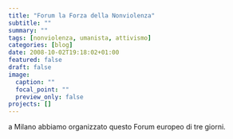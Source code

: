 ```yaml
---
title: "Forum la Forza della Nonviolenza"
subtitle: ""
summary: ""
tags: [nonviolenza, umanista, attivismo]
categories: [blog]
date: 2008-10-02T19:18:02+01:00
featured: false
draft: false
image:
  caption: ""
  focal_point: ""
  preview_only: false
projects: []
---
```


a Milano abbiamo organizzato questo Forum europeo di tre giorni.

